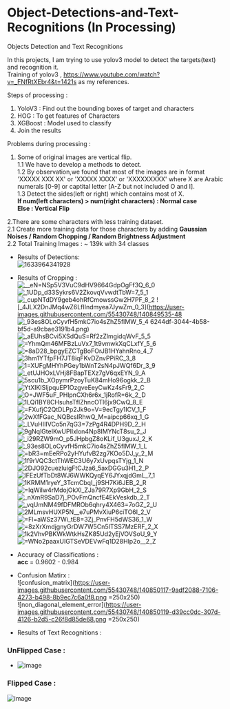 # Object-Detections-and-Text-Recognitions (In Processing)
Objects Detection and Text Recognitions

In this projects, I am trying to use yolov3 model to detect the targets(text) and recognition it.<br>
Training of yolov3 , https://www.youtube.com/watch?v=_FNfRtXEbr4&t=1421s as my references. <br>


Steps of processing : <br>
1. YoloV3 : Find out the bounding boxes of target and characters <br>
2. HOG : To get features of Characters <br>
3. XGBoost : Model used to classify <br>
3. Join the results <br>

Problems during processing : <br>
1. Some of original images are vertical flip. <br>
1.1 We have to develop a methods to detect. <br>
1.2 By observation,we found that most of the images are in format  'XXXXX  XXX  XX' or 'XXXXX XXXX' or 'XXXXXXXXX' where X are Arabic numerals [0-9] or captital letter [A-Z but not included O and I].<br>
1.3 Detect the sides(left or right) which contains most of X.<br><b>If num(left characters) > num(right characters) :  Normal case  <br>
Else : Vertical Flip </b> <br>

2.There are some characters with less training dataset. <br>
 2.1  Create more training data for those characters by adding <b> Gaussian Noises / Random Chopping / Random Brightness Adjustment </b><br>
 2.2 Total Training Images : ~ 139k with 34 classes <br>


- Results of Detections: <br>
![1633964341928](https://user-images.githubusercontent.com/55430748/136812307-2ac3b6e4-d948-407d-86a4-904bcea64ee6.jpg)

- Results of Cropping : <br>
![__eN=NSp5V3VuC9dHV9664GdpOgFf3Q_6_0](https://user-images.githubusercontent.com/55430748/140849510-7623db13-603e-4251-b711-8be7654cea13.png)
![_1UDp_d33Sykrs6V2ZkovqVvwdtTbW=7_5_1](https://user-images.githubusercontent.com/55430748/140849520-dccf9c07-e1e7-4f5b-ae0b-ca98b852d383.png)
![_cupNTdDY9geb4ohRfCmowssGw2H7PF_8_2](https://user-images.githubusercontent.com/55430748/140849528-1e712b4a-b446-4a8d-bb18-607df82bd2b1.png)
![_4JLX2DnJMq4wZ6LfIIndmyea7JywZm_0_3](https://user-images.githubusercontent.com/55430748/140849535-48
![_93es8OLoCyvfH5mkC7io4sZhZ5flMW_5_4](https://user-images.githubusercontent.com/55430748/140849541-9af4dbb9-c42a-49ac-a8dc-275c982dfcf3.png)
6244df-3044-4b58-bf5d-a9cbae3191b4.png)
![_aEUhsBCvi5XSdQuS=Rf2zZlmgidqWvF_5_5](https://user-images.githubusercontent.com/55430748/140849551-744aca54-20e4-48a5-b77a-0b98ecf94e01.png)
![=YhmQm46MFBzLuVx7_1t9vmwkXqCLxfY_5_6](https://user-images.githubusercontent.com/55430748/140849557-74f83539-ae2e-4d70-a1de-a74d4470dd3f.png)
![=8aD28_bpgyEZCTgBoFOrJB1HYahnRno_4_7](https://user-images.githubusercontent.com/55430748/140849561-b69f5e92-81fe-4edc-9956-d86a95fc199f.png)
![3hm1YTfpFH7JT8iqFKvDZnvPPiRC_3_8](https://user-images.githubusercontent.com/55430748/140849571-a3a0a1a3-eb8e-4ac4-b020-4163adc6bcb8.png)
![1=XUFgMHYhPGey1bWnT2sN4pJWQf6Dr_3_9](https://user-images.githubusercontent.com/55430748/140849575-1f94de9e-4baa-451c-9afd-8a8a5172a4a2.png)
![_etUJHOxLVHj8FBapTEXz7gV6qxEYN_9_A](https://user-images.githubusercontent.com/55430748/140849800-5e70fab5-41d3-483a-9b52-deb895a13c1a.png)
![5scu1b_XOpymrPzoyTuK84mHo96ogkk_2_B](https://user-images.githubusercontent.com/55430748/140849804-934b3a65-176f-4951-ae2b-88d6a8589bb5.png)
![YtXIKISljpquEP1OzgveEeyCwKz4sFr9_2_C](https://user-images.githubusercontent.com/55430748/140849822-ee88b34a-2689-46c1-be1c-26ecf11132ec.png)
![O=JWF5uF_PHlpnCXh6r6x_1jRofR=6k_2_D](https://user-images.githubusercontent.com/55430748/140849832-f34bb76d-e605-4c38-8478-3e3e73d6062b.png)
![1LQi1BY8CHsuhsTfIZhncOTl6jx9CwQ_8_E](https://user-images.githubusercontent.com/55430748/140849839-6a14727e-807e-40be-a1a0-d20ab50328ac.png)
![=FXufjC2QtDLPp2Jk9o=V=9ecTgy1ICV_1_F](https://user-images.githubusercontent.com/55430748/140849844-bf8539c6-43c0-4651-a57d-c7bd36c4facd.png)
![2wXfFGac_NQBcslRhwQ_M=aipcp66xq_1_G](https://user-images.githubusercontent.com/55430748/140849849-ba45447d-54e0-4173-ab63-af7a270a8a8c.png)
![_LVuHIIIVCo5n7qG3=7zPg4R4DPH9D_2_H](https://user-images.githubusercontent.com/55430748/140849854-59e120bd-cd99-490a-a96a-7c73af4275a5.png)
![9gNqlGteIKwUPIlxlon4Np8IMYNcT8su_2_J](https://user-images.githubusercontent.com/55430748/140849859-40418dc7-3fbb-4bd9-aee1-b2afc633cc1b.png)
![_i29RZW9mO_p5JHpbgZ8oKLif_U3guxJ_2_K](https://user-images.githubusercontent.com/55430748/140849862-39ba697a-c8d5-4566-ae4c-5632aea854ad.png)
![_93es8OLoCyvfH5mkC7io4sZhZ5flMW_1_L](https://user-images.githubusercontent.com/55430748/140849871-fbd3e73c-a13d-4740-917a-7516867ebca6.png)
![=bR3=mEeRPo2yHYufvB2zg7KOo5DJ_y_2_M](https://user-images.githubusercontent.com/55430748/140849876-6d767f61-78bc-4f83-9da7-ec3e6f06f6fa.png)
![1f9rVQC3ctThWEC3U6y7xUvpqsTYjg_1_N](https://user-images.githubusercontent.com/55430748/140849882-fe6e1559-c7d1-42d0-954e-091903605c64.png)
![2DJO92cuezluigFtCJza6_5axDGGu3H1_2_P](https://user-images.githubusercontent.com/55430748/140849890-4b55eeb8-4230-41ba-926d-1867bcec992f.png)
![IFEzUfTbDt8WJ6WWKQyqEY6JYxqjdGmL_7_1](https://user-images.githubusercontent.com/55430748/140849898-05d9a96a-f90c-4779-9cfe-9b6746a1ddb1.png)
![1KRMM1ryeY_3TcmCbqI_j9SH7Ki6JEB_2_R](https://user-images.githubusercontent.com/55430748/140849903-71425c13-1206-424c-aae0-0eed4b7122a5.png)
![=IqWiIw4rMdojOkXl_ZJa79R7Xp9GbH_2_S](https://user-images.githubusercontent.com/55430748/140849912-27a953a6-f27e-41e8-97d6-ca8a41497d5d.png)
![_nXmR9SaD7j_POvFmQncfE4EkVeskdb_2_T](https://user-images.githubusercontent.com/55430748/140849917-514cf276-e771-4ad1-a542-5e96b2fb9f6c.png)
![_vqUmNM49fDFMROb6qhry4X463=7oGZ_2_U](https://user-images.githubusercontent.com/55430748/140849926-189fdce4-9bb8-4601-9f49-631733130c2b.png)
![2MLmsvHUXP5N__e7uPMvXiuP6ciTO6I_2_V](https://user-images.githubusercontent.com/55430748/140849930-6da96b57-5b24-479c-989f-5ac275e2a1c2.png)
![=Fl=aWSz37Wi_tE8=3Zj_PnvFH5dWS36_1_W](https://user-images.githubusercontent.com/55430748/140849937-f0842c8e-f596-4b21-aebb-95b64aff13b9.png)
![=8zXrXmdjgnyGrDW7W5Cn5ITSS7MzERF_2_X](https://user-images.githubusercontent.com/55430748/140849949-3739775d-cbaa-4b0d-9af2-90b78c86b53b.png)
![1k2VhvPBKWkWtkHsZK85Ud2yEjVOVSoU_9_Y](https://user-images.githubusercontent.com/55430748/140849956-4672cac1-4a74-4b2d-894d-d54a1ef77aa5.png)
![=WNo2paaxUIGTSeVDEVwFq1D28Hlp2o__2_Z](https://user-images.githubusercontent.com/55430748/140849964-a742df02-53b0-4c67-a2e5-1c62c5c981ff.png)


- Accuracy of Classifications : <br>
**acc** = 0.9602 - 0.984 <br>
- Confusion Matirx : <br>
![confusion_matrix](https://user-images.githubusercontent.com/55430748/140850117-9adf2088-7106-4273-b498-8b9ec7c6a0f8.png =250x250) <br>
![non_diagonal_element_error](https://user-images.githubusercontent.com/55430748/140850119-d39cc0dc-307d-4126-b2d5-c26f8d85de68.png =250x250) <br>


- Results of Text Recognitions : <br>
### UnFlipped Case :
- ![image](https://user-images.githubusercontent.com/55430748/138632411-dd493d72-51ee-4b49-9c6b-d8ed0a89d8a4.png)

### Flipped Case :
![image](https://user-images.githubusercontent.com/55430748/138632463-f8635492-2440-4af5-b345-14b413173731.png)

